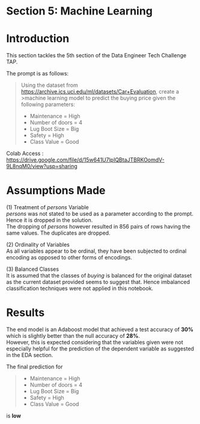 <!-- Header -->
<div>
  <h1>Section 5: Machine Learning</h3>  
</div>

# Introduction
This section tackles the 5th section of the Data Engineer Tech Challenge TAP. 

The prompt is as follows:
>
>Using the dataset from https://archive.ics.uci.edu/ml/datasets/Car+Evaluation, create a >machine learning model to predict the buying price given the following parameters:
>
>- Maintenance = High
>- Number of doors = 4
>- Lug Boot Size = Big
>- Safety = High
>- Class Value = Good


Colab Access : https://drive.google.com/file/d/15w641U7lpIQBtaJTBRKOomdV-9L8nqM0/view?usp=sharing

# Assumptions Made

(1) Treatment of _persons_ Variable<br>
_persons_ was not stated to be used as a parameter according to the prompt. Hence it is dropped in the solution. <br>
The dropping of _persons_ however resulted in 856 pairs of rows having the same values. The duplicates are dropped.

(2) Ordinality of Variables<br>
As all variables appear to be ordinal, they have been subjected to ordinal encoding as opposed to other forms of encodings.

(3) Balanced Classes<br>
It is assumed that the classes of _buying_ is balanced for the original dataset as the current dataset provided seems to suggest that. Hence imbalanced classification techniques were not applied in this notebook.

# Results
The end model is an Adaboost model that achieved a test accuracy of **30%** which is slightly better than the null accuracy of **28%**. <br>
However, this is expected considering that the variables given were not especially helpful for the prediction of the dependent variable as suggested in the EDA section. <br>

The final prediction for
>- Maintenance = High
>- Number of doors = 4
>- Lug Boot Size = Big
>- Safety = High
>- Class Value = Good

is **low**
